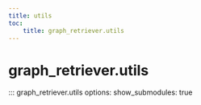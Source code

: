 ```yaml
---
title: utils
toc:
    title: graph_retriever.utils
---
```


# graph_retriever.utils

::: graph_retriever.utils
    options:
        show_submodules: true